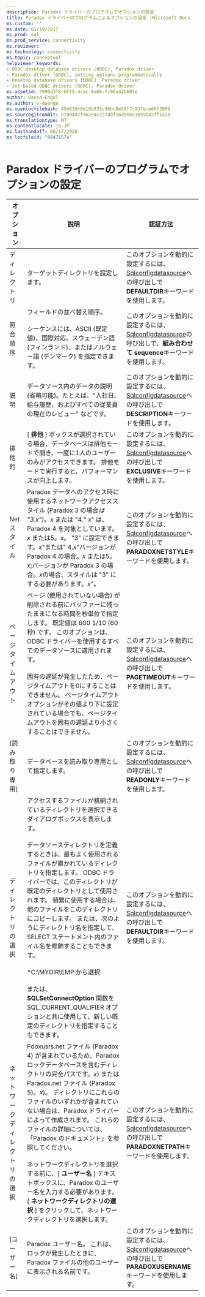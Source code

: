 ```yaml
---
description: Paradox ドライバーのプログラムでオプションの設定
title: Paradox ドライバーのプログラムによるオプションの設定 |Microsoft Docs
ms.custom: ''
ms.date: 01/19/2017
ms.prod: sql
ms.prod_service: connectivity
ms.reviewer: ''
ms.technology: connectivity
ms.topic: conceptual
helpviewer_keywords:
- ODBC desktop database drivers [ODBC], Paradox driver
- Paradox driver [ODBC], setting options programmatically
- desktop database drivers [ODBC], Paradox driver
- Jet-based ODBC drivers [ODBC], Paradox driver
ms.assetid: 7996d3f8-b5f5-4cac-8a66-fc96a42b603e
author: David-Engel
ms.author: v-daenge
ms.openlocfilehash: 85b63df9e18b835c96bc0e59f7c937ece69f3999
ms.sourcegitcommit: e700497f962e4c2274df16d9e651059b42ff1a10
ms.translationtype: MT
ms.contentlocale: ja-JP
ms.lasthandoff: 08/17/2020
ms.locfileid: "88471574"
---
```

# <a name="setting-options-programmatically-for-the-paradox-driver"></a>Paradox ドライバーのプログラムでオプションの設定

|オプション|説明|認証方法|  
|------------|-----------------|------------|  
|ディレクトリ|ターゲットディレクトリを設定します。|このオプションを動的に設定するには、 [Sqlconfigdatasource](../../odbc/microsoft/sqlconfigdatasource-paradox-driver.md)への呼び出しで**DEFAULTDIR**キーワードを使用します。|  
|照合順序|フィールドの並べ替え順序。<br /><br /> シーケンスには、ASCII (既定値)、国際対応、スウェーデン語 (フィンランド)、またはノルウェー語 (デンマーク) を指定できます。|このオプションを動的に設定するには、 [Sqlconfigdatasource](../../odbc/microsoft/sqlconfigdatasource-paradox-driver.md)の呼び出しで、**組み合わせて sequence**キーワードを使用します。|  
|説明|データソース内のデータの説明 (省略可能)。たとえば、"入社日、給与履歴、およびすべての従業員の現在のレビュー" などです。|このオプションを動的に設定するには、 [Sqlconfigdatasource](../../odbc/microsoft/sqlconfigdatasource-paradox-driver.md)への呼び出しで**DESCRIPTION**キーワードを使用します。|  
|排他的|[ **排他** ] ボックスが選択されている場合、データベースは排他モードで開き、一度に1人のユーザーのみがアクセスできます。 排他モードで実行すると、パフォーマンスが向上します。|このオプションを動的に設定するには、 [Sqlconfigdatasource](../../odbc/microsoft/sqlconfigdatasource-paradox-driver.md)への呼び出しで**EXCLUSIVE**キーワードを使用します。|  
|Net スタイル|Paradox データへのアクセス時に使用するネットワークアクセススタイル (Paradox 3 の場合*は "3.x")*。*x* または "4." *x*" は、Paradox 4 を対象としています。*x* または5。*x*。 "3" に設定できます。*x*"または" 4.*x*"バージョンが Paradox 4 の場合。*x* または5。*x*;バージョンが Paradox 3 の場合。*x*の場合、スタイルは "3" にする必要があります。*x*"。|このオプションを動的に設定するには、 [Sqlconfigdatasource](../../odbc/microsoft/sqlconfigdatasource-paradox-driver.md)への呼び出しで**PARADOXNETSTYLE**キーワードを使用します。|  
|ページタイムアウト|ページ (使用されていない場合) が削除される前にバッファーに残ったままになる時間を秒単位で指定します。 既定値は 600 1/10 (60 秒) です。 このオプションは、ODBC ドライバーを使用するすべてのデータソースに適用されます。<br /><br /> 固有の遅延が発生したため、ページタイムアウトを0にすることはできません。 ページタイムアウトオプションがその値より下に設定されている場合でも、ページタイムアウトを固有の遅延より小さくすることはできません。|このオプションを動的に設定するには、 [Sqlconfigdatasource](../../odbc/microsoft/sqlconfigdatasource-paradox-driver.md)への呼び出しで**PAGETIMEOUT**キーワードを使用します。|  
|[読み取り専用]|データベースを読み取り専用として指定します。|このオプションを動的に設定するには、 [Sqlconfigdatasource](../../odbc/microsoft/sqlconfigdatasource-paradox-driver.md)への呼び出しで**READONLY**キーワードを使用します。|  
|ディレクトリの選択|アクセスするファイルが格納されているディレクトリを選択できるダイアログボックスを表示します。<br /><br /> データソースディレクトリを定義するときは、最もよく使用されるファイルが置かれているディレクトリを指定します。 ODBC ドライバーでは、このディレクトリが既定のディレクトリとして使用されます。 頻繁に使用する場合は、他のファイルをこのディレクトリにコピーします。 または、次のようにディレクトリ名を指定して、SELECT ステートメント内のファイル名を修飾することもできます。<br /><br /> \*C:\MYDIR\EMP から選択<br /><br /> または、 **SQLSetConnectOption** 関数を SQL_CURRENT_QUALIFIER オプションと共に使用して、新しい既定のディレクトリを指定することもできます。|このオプションを動的に設定するには、 [Sqlconfigdatasource](../../odbc/microsoft/sqlconfigdatasource-paradox-driver.md)への呼び出しで**DEFAULTDIR**キーワードを使用します。|  
|ネットワークディレクトリの選択|Pdoxusrs.net ファイル (Paradox 4) が含まれているため、Paradox ロックデータベースを含むディレクトリの完全パスです。*x*) または Paradox.net ファイル (Paradox 5)。*x*)。 ディレクトリにこれらのファイルのいずれかが含まれていない場合は、Paradox ドライバーによって作成されます。 これらのファイルの詳細については、「Paradox のドキュメント」を参照してください。<br /><br /> ネットワークディレクトリを選択する前に、[ **ユーザー名** ] テキストボックスに、Paradox のユーザー名を入力する必要があります。 [ **ネットワークディレクトリの選択** ] をクリックして、ネットワークディレクトリを選択します。|このオプションを動的に設定するには、 [Sqlconfigdatasource](../../odbc/microsoft/sqlconfigdatasource-paradox-driver.md)への呼び出しで**PARADOXNETPATH**キーワードを使用します。|  
|[ユーザー名]|Paradox ユーザー名。 これは、ロックが発生したときに、Paradox ファイルの他のユーザーに表示される名前です。|このオプションを動的に設定するには、 [Sqlconfigdatasource](../../odbc/microsoft/sqlconfigdatasource-paradox-driver.md)への呼び出しで**PARADOXUSERNAME**キーワードを使用します。|
